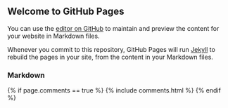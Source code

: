 ## Welcome to GitHub Pages

You can use the [editor on GitHub](https://github.com/harkdand/yume.red-comments-page/edit/main/index.md) to maintain and preview the content for your website in Markdown files.

Whenever you commit to this repository, GitHub Pages will run [Jekyll](https://jekyllrb.com/) to rebuild the pages in your site, from the content in your Markdown files.

### Markdown

{% if page.comments == true %}
  {% include comments.html %}
{% endif %}
